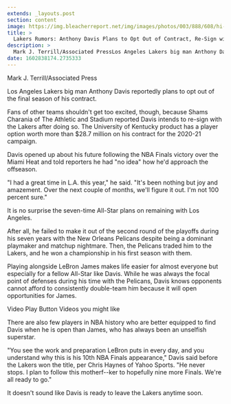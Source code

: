 ```yaml
--- 
extends: _layouts.post 
section: content 
image: https://img.bleacherreport.net/img/images/photos/003/888/608/hi-res-ea4a6cbef8127d5a872eae0210059673_crop_exact.jpg?w=1200&h=1200&q=75 
title: > 
  Lakers Rumors: Anthony Davis Plans to Opt Out of Contract, Re-Sign with LA 
description: > 
  Mark J. Terrill/Associated PressLos Angeles Lakers big man Anthony Davis reportedly plans to opt out of the final season of his contract.Fans of other teams shouldn't get too excited, though, because Shams Charania of The Athletic and Stadium reported Davis intends to re-sign with the Lakers after doing so.Davis opened up about his future following the NBA Finals victory over the Miami Heat and told reporters he had "no idea" how he'd approach the offseason.Then, the Pelicans traded him to the Lakers, and he won a championship in his first season with them.It doesn't sound like Davis is ready to leave the Lakers anytime soon. 
date: 1602838174.2735333 
--- 
```

Mark J. Terrill/Associated Press

Los Angeles Lakers big man Anthony Davis reportedly plans to opt out of the final season of his contract.

Fans of other teams shouldn't get too excited, though, because Shams Charania of The Athletic and Stadium reported Davis intends to re-sign with the Lakers after doing so. The University of Kentucky product has a player option worth more than $28.7 million on his contract for the 2020-21 campaign.

Davis opened up about his future following the NBA Finals victory over the Miami Heat and told reporters he had "no idea" how he'd approach the offseason.

"I had a great time in L.A. this year," he said. "It's been nothing but joy and amazement. Over the next couple of months, we'll figure it out. I'm not 100 percent sure."

It is no surprise the seven-time All-Star plans on remaining with Los Angeles.

After all, he failed to make it out of the second round of the playoffs during his seven years with the New Orleans Pelicans despite being a dominant playmaker and matchup nightmare. Then, the Pelicans traded him to the Lakers, and he won a championship in his first season with them.

Playing alongside LeBron James makes life easier for almost everyone but especially for a fellow All-Star like Davis. While he was always the focal point of defenses during his time with the Pelicans, Davis knows opponents cannot afford to consistently double-team him because it will open opportunities for James.

Video Play Button Videos you might like

There are also few players in NBA history who are better equipped to find Davis when he is open than James, who has always been an unselfish superstar.

"You see the work and preparation LeBron puts in every day, and you understand why this is his 10th NBA Finals appearance," Davis said before the Lakers won the title, per Chris Haynes of Yahoo Sports. "He never stops. I plan to follow this motherf--ker to hopefully nine more Finals. We're all ready to go."

It doesn't sound like Davis is ready to leave the Lakers anytime soon.
